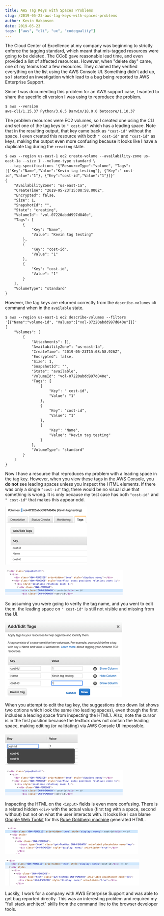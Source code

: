 ```yaml
---
title: AWS Tag Keys with Spaces Problems
slug: /2019-05-23-aws-tag-keys-with-spaces-problems
author: Kevin Hakanson
date: 2019-05-23
tags: ["aws", "cli", "ux", "codequality"]
---
```


The Cloud Center of Excellence at my company was beginning to strictly enforce the tagging standard, which meant that mis-tagged resources were going to be deleted.  The CCoE gave reasonable lead time, and even provided  a list of affected resources.  However, when "delete day" came, one of my teams lost a few resources.  They claimed they verified everything on the list using the AWS Console UI.  Something didn't add up, so I started an investigation which lead to a bug being reported to AWS Enterprise Support.

Since I was documenting this problem for an AWS support case, I wanted to share the specific cli version I was using to reproduce the problem.

```console
$ aws --version
aws-cli/1.15.37 Python/3.6.5 Darwin/18.0.0 botocore/1.10.37
```

The problem resources were EC2 volumes, so I created one using the CLI and set one of the tag keys to `" cost-id"` which has a leading space.  Note that in the resulting output, that key came back as `"cost-id"` without the space.  I even created this resource with both `" cost-id"` and `"cost-id"` as keys, making the output even more confusing because it looks like I have a duplicate tag during the `creating` state.

```console
$ aws --region us-east-1 ec2 create-volume --availability-zone us-east-1a --size 1 --volume-type standard \
  --tag-specifications '{"ResourceType":"volume", "Tags":[{"Key":"Name","Value":"Kevin tag testing"}, {"Key":" cost-id","Value":"1"}, {"Key":"cost-id","Value":"1"}]}'
{
    "AvailabilityZone": "us-east-1a",
    "CreateTime": "2019-05-23T15:08:58.000Z",
    "Encrypted": false,
    "Size": 1,
    "SnapshotId": "",
    "State": "creating",
    "VolumeId": "vol-07220abdd997d840e",
    "Tags": [
        {
            "Key": "Name",
            "Value": "Kevin tag testing"
        },
        {
            "Key": "cost-id",
            "Value": "1"
        },
        {
            "Key": "cost-id",
            "Value": "1"
        }
    ],
    "VolumeType": "standard"
}
```

However, the tag keys are returned correctly from the `describe-volumes` cli command when in the `available` state.

```console
$ aws --region us-east-1 ec2 describe-volumes --filters '[{"Name":"volume-id", "Values":["vol-07220abdd997d840e"]}]'
{
    "Volumes": [
        {
            "Attachments": [],
            "AvailabilityZone": "us-east-1a",
            "CreateTime": "2019-05-23T15:08:58.926Z",
            "Encrypted": false,
            "Size": 1,
            "SnapshotId": "",
            "State": "available",
            "VolumeId": "vol-07220abdd997d840e",
            "Tags": [
                {
                    "Key": " cost-id",
                    "Value": "1"
                },
                {
                    "Key": "cost-id",
                    "Value": "1"
                },
                {
                    "Key": "Name",
                    "Value": "Kevin tag testing"
                }
            ],
            "VolumeType": "standard"
        }
    ]
}
```

Now I have a resource that reproduces my problem with a leading space in the tag key.  However, when you view these tags in the AWS Console, you **do not** see leading spaces unless you inspect the HTML elements.  If there was only a single `"cost-id"` tag, there would be no visual clue that something is wrong.  It is only because my test case has both `"cost-id"` and `" cost-id"` that makes this appear odd.
 
![AWS Console EC2 Volume view tags](images/aws-console-view-tags.png)

![Inspect HTML view of tags](images/aws-console-view-tags-htmlsource.png)

So assuming you were going to verify the tag name, and you went to edit them, the leading space on `" cost-id"` is still not visible and missing from the UI.

![AWS Console EC2 Volume Add/Edit tags](images/aws-console-edit-tags.png)

When you attempt to edit the tag key, the suggestions drop down list shows two options which look the same (no leading spaces), even though the first includes a leading space from inspecting the HTML).  Also, note the cursor is in the first position because the textbox does not contain the leading space, making editing (or validating) via AWS Console UI impossible.
 
![Tag key auto suggestions](images/aws-console-edit-tags-dropdown.png)

![Inspect HTML view of tag key auto suggestions](images/aws-console-edit-tags-dropdown-htmlsource1.png)

Inspecting the HTML on the `<input>` fields is even more confusing.  There is a related hidden `<div>` with the actual value (first tag with a space, second without) but not on what the user interacts with.  It looks like I can blame [Google Web Tookit](http://www.gwtproject.org/) for this [Rube Goldberg machine](https://en.wikipedia.org/wiki/Rube_Goldberg_machine) generated HTML.

![Inspect HTML view of first tag key edit](images/aws-console-edit-tags-dropdown-htmlsource2.png) 
 
![Inspect HTML view of second tag key edit](images/aws-console-edit-tags-dropdown-htmlsource3.png)

Luckily, I work for a company with AWS Enterprise Support and was able to get bug reported directly.  This was an interesting problem and required my "full stack architect" skills from the command line to the browser developer tools.